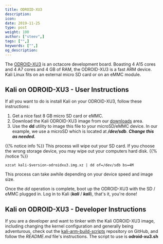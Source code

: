 ```yaml
---
title: ODROID-XU3
description:
icon:
date: 2019-11-25
type: post
weight: 100
author: ["steev",]
tags: ["",]
keywords: ["",]
og_description:
---
```


The [ODROID-XU3](http://www.hardkernel.com/main/products/prdt_info.php?g_code=g140448267127) is an octacore development board. Boasting 4 A15 cores and 4 A7 cores and 4 GB of RAM, the ODROID-XU3 is a fast ARM device. Kali Linux fits on an external micro SD card or on an eMMC module.

## Kali on ODROID-XU3 - User Instructions

If all you want to do is install Kali on your ODROID-XU3, follow these instructions:

1. Get a nice fast 8 GB micro SD card or eMMC.
2. Download the Kali ODROID-XU3 image from our [downloads](https://www.offensive-security.com/kali-linux-arm-images/) area.
3. Use the **dd** utility to image this file to your microSD/eMMC device. In our example, we use a microSD which is located at **_/dev/sdb_**. **_Change this as needed._**

{{% notice info %}}
This process will wipe out your SD card. If you choose the wrong storage device, you may wipe out your computers hard disk.
{{% /notice %}}

```
xzcat kali-$version-odroidxu3.img.xz | dd of=/dev/sdb bs=4M
```

This process can take awhile depending on your device speed and image size.

Once the _dd_ operation is complete, boot up the ODROID-XU3 with the SD / eMMC plugged in. Log in to Kali (**_kali_** / **_kali_**), that's it, you're done!

## Kali on ODROID-XU3 - Developer Instructions

If you are a developer and want to tinker with the Kali ODROID-XU3 image, including changing the kernel configuration and generally being adventurous, check out the [kali-arm-build-scripts](https://gitlab.com/kalilinux/build-scripts/kali-arm) repository on GitHub, and follow the _README.md_ file's instructions.  The script to use is **odroid-xu3.sh**
